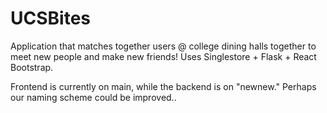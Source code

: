 # UCSBites

Application that matches together users @ college dining halls together to meet new people and make new friends! Uses Singlestore + Flask + React Bootstrap. 


Frontend is currently on main, while the backend is on "newnew." Perhaps our naming scheme could be improved..
